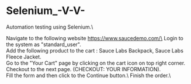 # Selenium_-V-V-
Automation testing using Selenium.\

Navigate to the following website https://www.saucedemo.com/\
Login to the system as "standard_user".\
Add the following product to the cart : Sauce Labs Backpack, Sauce Labs Fleece Jacket.\
Go to the "Your Cart" page by clicking on the cart icon on top right corner.\
Checkout to the next page. (CHECKOUT: YOUR INFORMATION).\
Fill the form and then click to the Continue button.\ 
Finish the order.\
